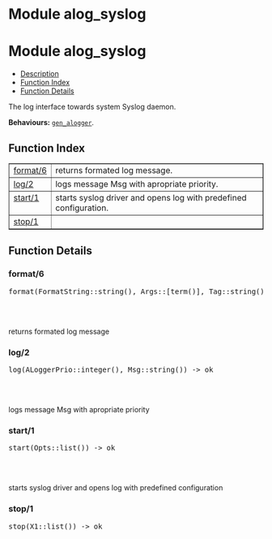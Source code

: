 Module alog_syslog
==================


<h1>Module alog_syslog</h1>

* [Description](#description)
* [Function Index](#index)
* [Function Details](#functions)



The log interface towards system Syslog daemon.



__Behaviours:__ [`gen_alogger`](gen_alogger.md).

<h2><a name="index">Function Index</a></h2>



<table width="100%" border="1" cellspacing="0" cellpadding="2" summary="function index"><tr><td valign="top"><a href="#format-6">format/6</a></td><td>returns formated log message.</td></tr><tr><td valign="top"><a href="#log-2">log/2</a></td><td>logs message Msg with apropriate priority.</td></tr><tr><td valign="top"><a href="#start-1">start/1</a></td><td>starts syslog driver and opens log with predefined
configuration.</td></tr><tr><td valign="top"><a href="#stop-1">stop/1</a></td><td></td></tr></table>




<h2><a name="functions">Function Details</a></h2>


<a name="format-6"></a>

<h3>format/6</h3>





<pre>format(FormatString::string(), Args::[term()], Tag::string(), Module::atom(), Line::integer(), Pid::pid()) -> iolist()</pre>
<br></br>




returns formated log message<a name="log-2"></a>

<h3>log/2</h3>





<pre>log(ALoggerPrio::integer(), Msg::string()) -> ok</pre>
<br></br>




logs message Msg with apropriate priority<a name="start-1"></a>

<h3>start/1</h3>





<pre>start(Opts::list()) -> ok</pre>
<br></br>




starts syslog driver and opens log with predefined
configuration<a name="stop-1"></a>

<h3>stop/1</h3>





<pre>stop(X1::list()) -> ok</pre>
<br></br>


